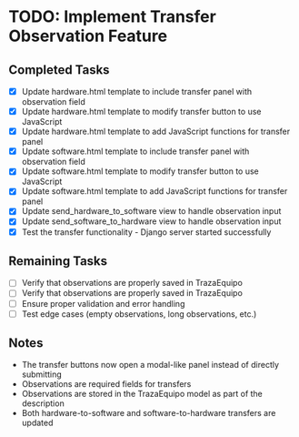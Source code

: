 # TODO: Implement Transfer Observation Feature

## Completed Tasks
- [x] Update hardware.html template to include transfer panel with observation field
- [x] Update hardware.html template to modify transfer button to use JavaScript
- [x] Update hardware.html template to add JavaScript functions for transfer panel
- [x] Update software.html template to include transfer panel with observation field
- [x] Update software.html template to modify transfer button to use JavaScript
- [x] Update software.html template to add JavaScript functions for transfer panel
- [x] Update send_hardware_to_software view to handle observation input
- [x] Update send_software_to_hardware view to handle observation input
- [x] Test the transfer functionality - Django server started successfully

## Remaining Tasks
- [ ] Verify that observations are properly saved in TrazaEquipo
- [ ] Verify that observations are properly saved in TrazaEquipo
- [ ] Ensure proper validation and error handling
- [ ] Test edge cases (empty observations, long observations, etc.)

## Notes
- The transfer buttons now open a modal-like panel instead of directly submitting
- Observations are required fields for transfers
- Observations are stored in the TrazaEquipo model as part of the description
- Both hardware-to-software and software-to-hardware transfers are updated
